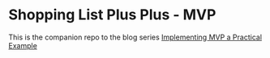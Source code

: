 # Shopping List Plus Plus - MVP
This is the companion repo to the blog series [Implementing MVP a Practical Example]()
